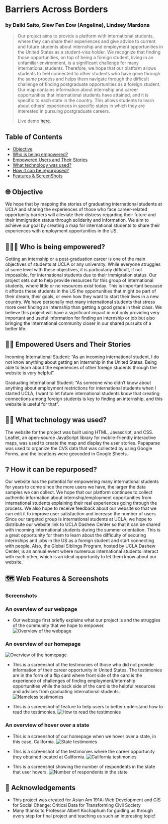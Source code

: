 # Barriers Across Borders
### by Daiki Saito, Siew Fen Eow (Angeline), Lindsey Mardona
> Our project aims to provide a platform with international students, where they can share their experiences and give advice to current and future students about internship and employment opportunities in the United States as a student-visa holder. We recognize that finding those opportunities, on top of being a foreign student, living in an unfamiliar environment, is a significant challenge for many international students. Therefore, we hope that our platform allows students to feel connected to other students who have gone through the same process and helps them navigate through the difficult challenge of finding postgraduate opportunities as a foreign student. Our map contains information about internship and career opportunities that international students have attained, and it is specific to each state in the country. This allows students to learn about others’ experiences in specific states in which they are interested in pursuing postgraduate careers. 
>
> Live demo [here](https://lindseymardona.github.io/group-8/final/index.html).

## Table of Contents ##
* [Objective](#objective_Barriers_Across_Borders)
* [Who is being empowered?](#empowered_Barriers_Across_Borders)
* [Empowered Users and Their Stories](#stories_Barriers_Across_Borders)
* [What technology was used?](#technology_Barriers_Across_Borders)
* [How it can be repurposed?](#repurposed_Barriers_Across_Borders)
* [Features & ScreenShots](#screenshots_Barriers_Across_Borders)

## 🌐 Objective<a name="objective_Barriers_Across_Borders"></a> ##

We hope that by mapping the stories of graduating international students at UCLA and sharing the experiences of those who face career-related opportunity barriers will alleviate their distress regarding their future and their immigration status through solidarity and information. We aim to achieve our goal by creating a map for international students to share their experiences with employment opportunities in the US.

## 🧑‍🤝‍🧑 Who is being empowered?<a name="empowered_Barriers_Across_Borders"></a> ##

Getting an internship or a post-graduation career is one of the main objectives of students at UCLA or any university. While everyone struggles at some level with these objectives, it is particularly difficult, if not impossible, for international students due to their immigration status. Our project sets out to help provide resources for this group of international students, where little or no resources exist today. This is important because it affords these students in the US the opportunities that might be part of their dream, their goals, or even how they want to start their lives in a new country. We have personally met many international students that stress more over finding an internship than getting a good grade in their class. We believe this project will have a significant impact in not only providing very important and useful information for finding an internship or job but also bringing the international community closer in our shared pursuits of a better life.

## 💪🏼 Empowered Users and Their Stories<a name="stories_Barriers_Across_Borders"></a> ##

Incoming International Student: “As an incoming international student, I do not know anything about getting an internship in the United States. Being able to learn about the experiences of other foreign students through the website is very helpful”. 

Graduating International Student: “As someone who didn’t know about anything about employment restrictions for international students when I started UCLA, I want to let future international students know that creating connections among foreign students is key to finding an internship, and this website is useful for that”.

## 🧑‍💻 What technology was used?<a name="technology_Barriers_Across_Borders"></a> ##

The website for the project was built using HTML, Javascript, and CSS. Leaflet, an open-source JavaScript library for mobile-friendly interactive maps, was used to create the map and display the user stories. Papaparse was used to organize the CVS data that was collected by using Google Forms, and the locations were geocoded in Google Sheets. 

## ❔ How it can be repurposed?<a name="repurposed_Barriers_Across_Borders"></a> ##

Our website has the potential for empowering many international students for years to come since the more users we have, the larger the data samples we can collect. We hope that our platform continues to collect authentic information about internship/employment opportunities from international students explaining their real experiences going through the process. We also hope to receive feedback about our website so that we can edit it to improve user satisfaction and increase the number of users. 
Since our targeted group is international students at UCLA, we hope to distribute our website link to UCLA Dashew Center so that it can be shared with incoming international students during the summer orientation. This is a great opportunity for them to learn about the difficulty of securing internships and jobs in the US as a foreign student and start connecting with people. Also, the Global Siblings Program, hosted by UCLA Dashew Center, is an annual event where numerous international students interact with each other, which is an ideal opportunity to let them know about our website. 

## 🗺️ Web Features & Screenshots<a name="screenshots_Barriers_Across_Borders"></a> ##

### Screenshots

### An overview of our webpage
- Our webpage first briefly explains what our project is and the struggles of the community that we hope to empower.
![Overview of the webpage](./final/overview.png)

### An overview of our homepage
![Overview of the homepage](./final/homepage.png)

- This is a screenshot of the testimonies of those who did not provide information of their career opportunity in United States. The testimonies are in the form of a flip card where front side of the card is the experience of challenges of finding employment/internship opportunities while the back side of the card is the helpful resources and advices from graduating international students.
![Nameless testimonies](./final/nameless_testimonies.png)

- This is a screenshot of feature to help users to better understand how to read the testimonies.
![How to read the testimonies](./final/guideline_testimonials.png)

### An overview of hover over a state
- This is a screenshot of our homepage when we hover over a state, in this case, California.
![State testimonies](./final/actual_testimonials.png)

- This is a screenshot of the testimonies where the career opportunity they obtained located at California.
![California testimonies](./final/california_testimonials.png)

- This is a screenshot showing the number of respondents in the state that user hovers.
![Number of respondents in the state](./final/number_respondents.png)

## 👥 Acknowledgements
* This project was created for Asian Am 191A: Web Development and GIS for Social Change: Critical Data for Transforming Civil Society
* Many thanks to Professor Albert Kochaphum for guiding us through every step for final project and teaching us such an interesting topic!
